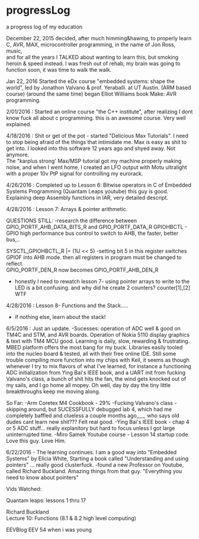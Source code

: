 # progressLog
a progress log of my education

December 22, 2015
decided, after much himming&hawing, to properly learn C, AVR, MAX, microcontroller programming, in the name of Jon Ross, music,  
and for all the years I TALKED about wanting to learn this, but smoking heroin & speed instead.  I was fresh out of rehab, 
my brain was going to function soon, it was time to walk the walk. 

Jan 22, 2016
Started the eDx course "embedded systems: shape the world", led by Jonathon Valvano & prof. Yeraballi. at UT Austin. (ARM based course)
(around the same time)  began Elliot Williams book  Make: AVR programming.

2/01/2016 : Started an online course "the C++ institute", after realizing I dont know fuck all about c programming.  this is 
  an awesome course.   Very well explained. 

4/18/2016 : Shit or get of the pot - started "Delicious Max Tutorials". I need to stop being afraid of the things that intimidate me. 
  Max is easy as shit to get into.  I looked into this software 12 years ago and shyed away.  Not anymore.  
  The "karplus strong' Max/MSP tutorial got my machine properly making noise, 
  and when I went home, I created an LFO output with Motu ultralight with a proper 10v PtP signal for controlling my eurorack. 

4/26/2016 : Completed up to Lesson 6: Bitwise operators in C of Embedded Systems Programming (Quantam Leaps youtube)
  this guy is good. Explaining deep Assembly functions in IAR, very detailed descript. 
  
4/28/2016 : Lesson 7: Arrays & pointer arithmetic.

QUESTIONS STILL:
-research the difference between GPIO_PORTF_AHB_DATA_BITS_R and GPIO_PORTF_DATA_R
GPIOHBCTL - GPIO high performance bus control
to switch to AHB, the faster, better bus,..

SYSCTL_GPIOHBCTL_R |= (1U << 5)
-setting bit 5 in this register switches GPIOF into AHB mode. 
then all registers in program must be changed to reflect.  
GPIO_PORTF_DEN_R
now becomes 
GPIO_PORTF_AHB_DEN_R

- honestly I need to rewatch lesson 7- using pointer arrays to write to the LED is a bit confusing. 
and why did he create 2 counters?     counter[1],[2] WTF

4/28/2016 : Lesson 8- Functions and the Stack.....
- if nothing else,   learn about the stack!

6/5/2016 : 
Just an update.
-Sucesses:  operation of ADC well & good on TM4C and STM, and AVR boards. Operation of Nokia 5110 display graphics & text with TM4 MCU good. Learning is daily, slow, rewarding & frustrating. 
MBED platform offers the most bang for my buck.   Libraries easily tooled into the nucleo board & tested, all with their free online IDE.
Still some trouble compiling more function into my chips with Keil,  it seems as though whenever I try to mix flavors of what I've learned, for instance a functioning ADC initialization from Ying Bai's IEEE book, and a UART init from fucking Valvano's class, 
a bunch of shit hits the fan, the wind gets knocked out of my sails, and I go home all mopey.  Oh well, day by day the tiny little breakthroughs keep me moving along. 

So Far:
-Arm Coretex M4 Cookbook - 29%
-Fucking Valvano's class - skipping around, but SUCESSFULLY debugged lab 4, which had me completely baffled and clueless a couple months
ago,,,,,, who says old dudes cant learn new shit???  Felt real good.
-Ying Bai's IEEE book - chap 4 or 5 ADC stuff... really explanitory but hard to focus unless I got large uninterrupted time.
-Miro Samek Youtube course - Lesson 14 startup code. Love this guy. Love Him. 

6/22/2016 -  The learning continues.  I am a good way into "Embedded Systems" by Elicia White, 
    Starting a book called "Understanding and using pointers" ...  really good clusterfuck.
-found a new Professor on Youtube,  called 
Richard Buckland.       Amazing things from that guy. 
"Everything you need to know about pointers"  







Vids Watched:

Quantam leaps:
lessons 1 thru 17


Richard Buckland  
Lecture 10:  Functions
(8.1 & 8.2 high level computing)



EEVBlog
EEV 54 when i was young













